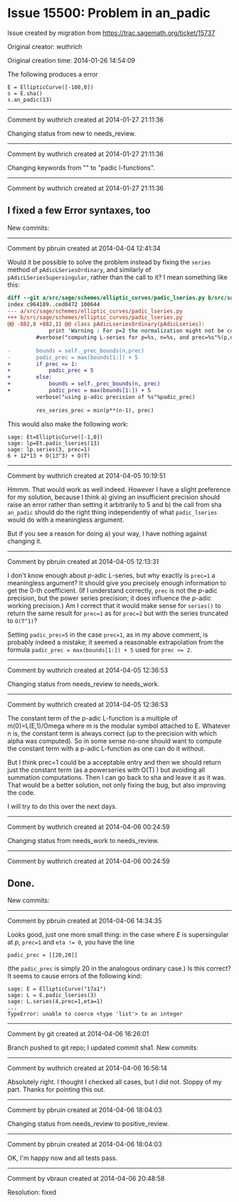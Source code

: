 # Issue 15500: Problem in an_padic

Issue created by migration from https://trac.sagemath.org/ticket/15737

Original creator: wuthrich

Original creation time: 2014-01-26 14:54:09

The following produces a error

```
E = EllipticCurve([-100,0])
s = E.sha()
s.an_padic(13)
```



---

Comment by wuthrich created at 2014-01-27 21:11:36

Changing status from new to needs_review.


---

Comment by wuthrich created at 2014-01-27 21:11:36

Changing keywords from "" to "padic l-functions".


---

Comment by wuthrich created at 2014-01-27 21:11:36

I fixed a few Error syntaxes, too
----
New commits:


---

Comment by pbruin created at 2014-04-04 12:41:34

Would it be possible to solve the problem instead by fixing the `series` method of `pAdicLSeriesOrdinary`, and similarly of `pAdicLSeriesSupersingular`, rather than the call to it?  I mean something like this:

```diff
diff --git a/src/sage/schemes/elliptic_curves/padic_lseries.py b/src/sage/schemes/elliptic_curves/padic_lseries.py
index c964189..ced0472 100644
--- a/src/sage/schemes/elliptic_curves/padic_lseries.py
+++ b/src/sage/schemes/elliptic_curves/padic_lseries.py
@@ -882,8 +882,11 @@ class pAdicLseriesOrdinary(pAdicLseries):
             print 'Warning : For p=2 the normalization might not be correct !'
         #verbose("computing L-series for p=%s, n=%s, and prec=%s"%(p,n,prec))
 
-        bounds = self._prec_bounds(n,prec)
-        padic_prec = max(bounds[1:]) + 5
+        if prec <= 1:
+            padic_prec = 5
+        else:
+            bounds = self._prec_bounds(n, prec)
+            padic_prec = max(bounds[1:]) + 5
         verbose("using p-adic precision of %s"%padic_prec)
 
         res_series_prec = min(p**(n-1), prec)
```

This would also make the following work:

```
sage: Et=EllipticCurve([-1,0])
sage: lp=Et.padic_lseries(13)
sage: lp.series(3, prec=1)
6 + 12*13 + O(13^3) + O(T)
```



---

Comment by wuthrich created at 2014-04-05 10:19:51

Hmmm. That would work as well indeed. However I have a slight preference for my solution, because I think a) giving an insufficient precision should raise an error rather than setting it arbitrarily to 5 and b) the call from sha `an_padic` should do the right thing independently of what `padic_lseries` would do with a meaningless argument. 

But if you see a reason for doing a) your way, I have nothing against changing it.


---

Comment by pbruin created at 2014-04-05 12:13:31

I don't know enough about _p_-adic _L_-series, but why exactly is `prec=1` a meaningless argument?  It should give you precisely enough information to get the 0-th coefficient.  (If I understand correctly, `prec` is not the _p_-adic precision, but the power series precision; it does influence the _p_-adic working precision.)  Am I correct that it would make sense for `series()` to return the same result for `prec=1` as for `prec=2` but with the series truncated to `O(T^1)`?

Setting `padic_prec=5` in the case `prec=1`, as in my above comment, is probably indeed a mistake; it seemed a reasonable extrapolation from the formula `padic_prec = max(bounds[1:]) + 5` used for `prec >= 2`.


---

Comment by wuthrich created at 2014-04-05 12:36:53

Changing status from needs_review to needs_work.


---

Comment by wuthrich created at 2014-04-05 12:36:53

The constant term of the p-adic L-function is a multiple of m(0)=L(E,1)/Omega where m is the modular symbol attached to E. Whatever n is, the constant term is always correct (up to the precision with which alpha was computed). So in some sense no-one should want to compute the constant term with a p-adic L-function as one can do it without.

But I think prec=1 could be a acceptable entry and then we should return just the constant term (as a powerseries with O(T) ) but avoiding all summation computations. Then I can go back to sha and leave it as it was. That would be a better solution, not only fixing the bug, but also improving the code.

I will try to do this over the next days.


---

Comment by wuthrich created at 2014-04-06 00:24:59

Changing status from needs_work to needs_review.


---

Comment by wuthrich created at 2014-04-06 00:24:59

Done.
----
New commits:


---

Comment by pbruin created at 2014-04-06 14:34:35

Looks good, just one more small thing: in the case where _E_ is supersingular at _p_, `prec=1` and `eta != 0`, you have the line

```
padic_prec = [[20,20]]
```

(the `padic_prec` is simply 20 in the analogous ordinary case.)
Is this correct?  It seems to cause errors of the following kind:

```
sage: E = EllipticCurve("17a1")
sage: L = E.padic_lseries(3)
sage: L.series(4,prec=1,eta=1)
...
TypeError: unable to coerce <type 'list'> to an integer
```



---

Comment by git created at 2014-04-06 16:26:01

Branch pushed to git repo; I updated commit sha1. New commits:


---

Comment by wuthrich created at 2014-04-06 16:56:14

Absolutely right. I thought I checked all cases, but I did not. Sloppy of my part. Thanks for pointing this out.


---

Comment by pbruin created at 2014-04-06 18:04:03

Changing status from needs_review to positive_review.


---

Comment by pbruin created at 2014-04-06 18:04:03

OK, I'm happy now and all tests pass.


---

Comment by vbraun created at 2014-04-06 20:48:58

Resolution: fixed
